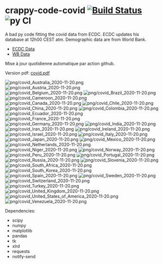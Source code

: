 # crappy-code-covid [![Build Status](https://cloud.drone.io/api/badges/a-lemonnier/crappy-code-covid/status.svg)](https://cloud.drone.io/a-lemonnier/crappy-code-covid) ![py CI](https://github.com/a-lemonnier/crappy-code-covid/workflows/py%20CI/badge.svg)
 
A bad py code fitting the covid data from ECDC. ECDC updates his database at 12h00 CEST atm. Demographic data are from World Bank.
 
- [ECDC Data](https://www.ecdc.europa.eu/en/publications-data/download-todays-data-geographic-distribution-covid-19-cases-worldwide)
- [WB Data](https://data.worldbank.org/indicator/sp.pop.totl)
 
 
Mise à jour quotidienne automatique par action github.
 
Version pdf: [covid.pdf](https://github.com/a-lemonnier/crappy-code-covid/raw/master/covid.pdf)
 
![png/covid_Australia_2020-11-20.png](png/covid_Australia_2020-11-20.png)
![png/covid_Austria_2020-11-20.png](png/covid_Austria_2020-11-20.png)
![png/covid_Belgium_2020-11-20.png](png/covid_Belgium_2020-11-20.png)
![png/covid_Brazil_2020-11-20.png](png/covid_Brazil_2020-11-20.png)
![png/covid_Cameroon_2020-11-20.png](png/covid_Cameroon_2020-11-20.png)
![png/covid_Canada_2020-11-20.png](png/covid_Canada_2020-11-20.png)
![png/covid_Chile_2020-11-20.png](png/covid_Chile_2020-11-20.png)
![png/covid_China_2020-11-20.png](png/covid_China_2020-11-20.png)
![png/covid_Colombia_2020-11-20.png](png/covid_Colombia_2020-11-20.png)
![png/covid_Ecuador_2020-11-20.png](png/covid_Ecuador_2020-11-20.png)
![png/covid_France_2020-11-20.png](png/covid_France_2020-11-20.png)
![png/covid_Germany_2020-11-20.png](png/covid_Germany_2020-11-20.png)
![png/covid_India_2020-11-20.png](png/covid_India_2020-11-20.png)
![png/covid_Iran_2020-11-20.png](png/covid_Iran_2020-11-20.png)
![png/covid_Ireland_2020-11-20.png](png/covid_Ireland_2020-11-20.png)
![png/covid_Israel_2020-11-20.png](png/covid_Israel_2020-11-20.png)
![png/covid_Italy_2020-11-20.png](png/covid_Italy_2020-11-20.png)
![png/covid_Japan_2020-11-20.png](png/covid_Japan_2020-11-20.png)
![png/covid_Mexico_2020-11-20.png](png/covid_Mexico_2020-11-20.png)
![png/covid_Netherlands_2020-11-20.png](png/covid_Netherlands_2020-11-20.png)
![png/covid_Niger_2020-11-20.png](png/covid_Niger_2020-11-20.png)
![png/covid_Norway_2020-11-20.png](png/covid_Norway_2020-11-20.png)
![png/covid_Peru_2020-11-20.png](png/covid_Peru_2020-11-20.png)
![png/covid_Portugal_2020-11-20.png](png/covid_Portugal_2020-11-20.png)
![png/covid_Russia_2020-11-20.png](png/covid_Russia_2020-11-20.png)
![png/covid_Slovenia_2020-11-20.png](png/covid_Slovenia_2020-11-20.png)
![png/covid_South_Africa_2020-11-20.png](png/covid_South_Africa_2020-11-20.png)
![png/covid_South_Korea_2020-11-20.png](png/covid_South_Korea_2020-11-20.png)
![png/covid_Spain_2020-11-20.png](png/covid_Spain_2020-11-20.png)
![png/covid_Sweden_2020-11-20.png](png/covid_Sweden_2020-11-20.png)
![png/covid_Switzerland_2020-11-20.png](png/covid_Switzerland_2020-11-20.png)
![png/covid_Turkey_2020-11-20.png](png/covid_Turkey_2020-11-20.png)
![png/covid_United_Kingdom_2020-11-20.png](png/covid_United_Kingdom_2020-11-20.png)
![png/covid_United_States_of_America_2020-11-20.png](png/covid_United_States_of_America_2020-11-20.png)
![png/covid_Venezuela_2020-11-20.png](png/covid_Venezuela_2020-11-20.png)
 
Dependencies:
- scipy
- numpy
- matplotlib
- pandas
- tk
- xlrd
- requests
- notify-send
